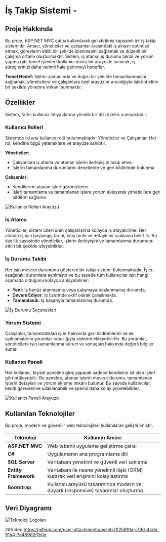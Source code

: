 # İş Takip Sistemi -

## Proje Hakkında

Bu proje, ASP.NET MVC çatısı kullanılarak geliştirilmiş kapsamlı bir iş takip sistemidir. Amacı, yöneticiler ve çalışanlar arasındaki iş akışını optimize etmek, görevlerin etkili bir şekilde izlenmesini sağlamak ve düzenli bir çalışma ortamı oluşturmaktır. Sistem, iş atama, iş durumu takibi ve yorum yapma gibi temel işlevleri kullanıcı dostu bir arayüzle sunarak, iş süreçlerinizi daha verimli hale getirmeyi hedefler.

**Temel Hedef:** İşlerin zamanında ve doğru bir şekilde tamamlanmasını sağlamak, yöneticilere ve çalışanlara özel arayüzler aracılığıyla işlerini etkin bir şekilde yönetme imkanı sunmaktır.

## Özellikler

Sistem, farklı kullanıcı ihtiyaçlarına yönelik bir dizi özellik sunmaktadır.

### Kullanıcı Rolleri

Sistemde iki ana kullanıcı rolü bulunmaktadır: Yöneticiler ve Çalışanlar. Her rol, kendine özgü yeteneklere ve arayüze sahiptir.

**Yöneticiler:**

*   Çalışanlara iş atama ve atanan işlerin ilerleyişini takip etme.
*   İşlerin tamamlanma durumlarını denetleme ve geri bildirimde bulunma.

**Çalışanlar:**

*   Kendilerine atanan işleri görüntüleme.
*   İşleri tamamlama ve tamamlanan işlere yorum ekleyerek yöneticilere geri bildirim sağlama.

![Kullanıcı Rolleri Arayüzü](https://github.com/user-attachments/assets/eaebf84c-3cb2-4b80-8968-01e6ddcc2b6f)

### İş Atama

Yöneticiler, sistem üzerinden çalışanlarına kolayca iş atayabilirler. Her atanan iş için başlangıç tarihi, bitiş tarihi ve detaylı bir açıklama belirtilir. Bu özellik sayesinde yöneticiler, işlerin ilerleyişini ve tamamlanma durumunu etkin bir şekilde izleyebilirler.

### İş Durumu Takibi

Her işin mevcut durumunu gösteren bir takip sistemi bulunmaktadır. İşler, aşağıdaki durumlara ayrılmıştır ve bu sayede tüm kullanıcılar işin hangi aşamada olduğunu kolayca anlayabilirler:

*   **Yeni:** İş henüz atanmamış veya çalışmaya başlanmamış durumda.
*   **Devam Ediyor:** İş üzerinde aktif olarak çalışılmakta.
*   **Tamamlandı:** İş başarıyla tamamlanmış durumda.

![İş Durumu Seçenekleri](https://github.com/user-attachments/assets/f1bd0694-7b8f-443b-82d0-7c7622dc1180)

### Yorum Sistemi

Çalışanlar, tamamladıkları işler hakkında geri bildirimlerini ve ek açıklamalarını yorumlar aracılığıyla sisteme ekleyebilirler. Bu yorumlar, yöneticilere işin tamamlanma süreci ve sonuçları hakkında değerli bilgiler sunar.

### Kullanıcı Paneli

Her kullanıcı, kişisel paneline giriş yaparak sadece kendisine ait olan işleri görüntüleyebilir. Bu panelde, atanan işlerin mevcut durumu, tamamlanan işlerin detayları ve yorum ekleme imkanı bulunur. Bu sayede kullanıcılar, kendi görevlerine odaklanabilir ve işlerini daha kolay yönetebilirler.

![Kullanıcı Paneli Arayüzü](https://github.com/user-attachments/assets/bcd2c1c1-416b-4ce1-b957-531eb3706152)

## Kullanılan Teknolojiler

Bu proje, modern ve güvenilir web teknolojileri kullanılarak geliştirilmiştir.

| Teknoloji         | Kullanım Amacı                                                                  |
| ----------------- | ------------------------------------------------------------------------------ |
| **ASP.NET MVC**   | Web tabanlı uygulama geliştirme çatısı                                       |
| **C#**            | Uygulamanın ana programlama dili                                                 |
| **SQL Server**    | Veritabanı yönetimi ve güvenli veri saklama                                    |
| **Entity Framework** | Veritabanı ile nesne yönelimli ilişki (ORM) kurarak veri erişimini kolaylaştırma |
| **Bootstrap**       | Kullanıcı arayüzü tasarımında modern ve duyarlı (responsive) tasarımlar oluşturma |

## Veri Diyagramı
![Teknoloji Logoları](https://github.com/user-attachments/assets/c51f91b4-8f28-46cb-a427-ff2054dcc55d)

##Video
https://github.com/user-attachments/assets/1f2b919a-c19d-4cdd-91b4-7a48902f1b0e



